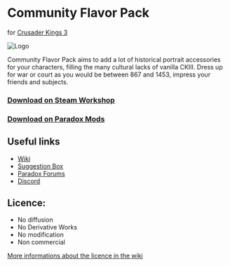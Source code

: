 # Community Flavor Pack
for [Crusader Kings 3](https://store.steampowered.com/app/1158310/Crusader_Kings_III/)

![Logo](https://i.imgur.com/5iFVlRm.png)

Community Flavor Pack aims to add a lot of historical portrait accessories for your characters, filling the many cultural lacks of vanilla CKIII. Dress up for war or court as you would be between 867 and 1453, impress your friends and subjects.


### [Download on Steam Workshop](https://steamcommunity.com/sharedfiles/filedetails/?id=2220098919)
### [Download on Paradox Mods](https://steamcommunity.com/sharedfiles/filedetails/?id=2220098919)

## Useful links
* [Wiki](https://wiki.communityflavorpack.com/)
* [Suggestion Box](https://suggestionbox.communityflavorpack.com/)
* [Paradox Forums](https://forum.paradoxplaza.com/forum/threads/mod-community-flavour-pack.1418887/)
* [Discord](https://discord.gg/tmb7cXT)

## Licence:
* No diffusion
* No Derivative Works
* No modification
* Non commercial

[More informations about the licence in the wiki](http://wiki.communityflavorpack.com/pages/licence)
